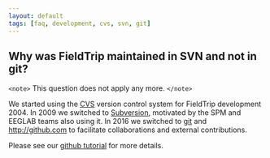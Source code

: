 ```yaml
---
layout: default
tags: [faq, development, cvs, svn, git]
---
```


## Why was FieldTrip maintained in SVN and not in git?

`<note>`
This question does not apply any more.
`</note>`

We started using the [CVS](/development/cvs) version control system for FieldTrip development 2004. 
In 2009 we switched to [ Subversion](/development/svn), motivated by the SPM and EEGLAB teams also using it. In 2016 we switched to [git](/development/git) and http://github.com to facilitate collaborations and external contributions. 

Please see our [github tutorial](/development/git) for more details.

